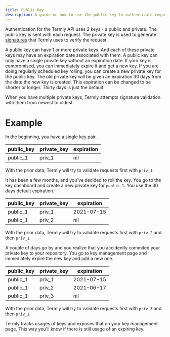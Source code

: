 ```yaml
---
title: Public Key
description: A guide on how to use the public key to authenticate requests to the Termly API
---
```



Authentication for the Termly API uses 2 keys - a public and private. The public key is sent with each request. The private key is used to generate [signatures](signature.md) that Termly uses to verify the request.

A public key can have 1 or more private keys. And each of these private keys may have an expiration date associated with them. A public key can only have a single private key without an expiration date. If your key is compromised, you can immediately expire it and get a new key. If you are doing regularly scheduled key rolling, you can create a new private key for the public key. The old private key will be given an expiration 30 days from the date the new key is created. This expiration can be changed to be shorter or longer. Thirty days is just the default.

When you have multiple private keys, Termly attempts signature validation with them from newest to oldest.

# Example

In the beginning, you have a single key pair.

public_key | private_key | expiration
---------- | ----------- | ----------
public_1 | priv_1 | nil

With the prior data, Termly will try to validate requests first with `priv_1`.

It has been a few months, and you've decided to roll the key. You go to the key dashboard and create a new private key for `public_1`. You use the 30 days default expiration.

public_key | private_key | expiration
---------- | ----------- | ----------
public_1 | priv_1 | 2021-07-15
public_1 | priv_2 | nil

With the prior data, Termly will try to validate requests first with `priv_2` and then `priv_1`.

A couple of days go by and you realize that you accidently commited your private key to your repository. You go to key management page and immediately expire the new key and add a new one.

public_key | private_key | expiration
---------- | ----------- | ----------
public_1 | priv_1 | 2021-07-15
public_1 | priv_2 | 2021-06-17
public_1 | priv_3 | nil

With the prior data, Termly will try to validate requests first with `priv_3` and then `priv_1`.

Termly tracks usages of keys and exposes that on your key management page. This way you'll know if there is still usage of an expiring key.



